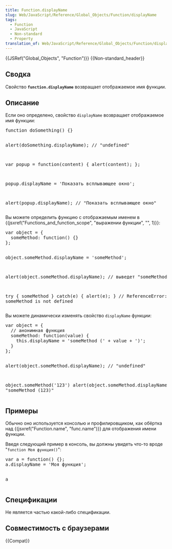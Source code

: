 ```yaml
---
title: Function.displayName
slug: Web/JavaScript/Reference/Global_Objects/Function/displayName
tags:
  - Function
  - JavaScript
  - Non-standard
  - Property
translation_of: Web/JavaScript/Reference/Global_Objects/Function/displayName
---
```

<div>
 {{JSRef("Global_Objects", "Function")}} {{Non-standard_header}}</div>
<h2 id="Summary">Сводка</h2>
<p>Свойство <strong><code>function.displayName</code></strong> возвращает отображаемое имя функции.</p>
<h2 id="Description">Описание</h2>
<p>Если оно определено, свойство <code>displayName</code> возвращает отображаемое имя функции:</p>
<pre class="brush: js">function doSomething() {}

alert(doSomething.displayName); // "undefined"

var popup = function(content) { alert(content); };

popup.displayName = 'Показать всплывающее окно';

alert(popup.displayName); // "Показать всплывающее окно"
</pre>
<p>Вы можете определить функцию с отображаемым именем в {{jsxref("Functions_and_function_scope", "выражении функции", "", 1)}}:</p>
<pre class="brush: js">var object = {
  someMethod: function() {}
};

object.someMethod.displayName = 'someMethod';

alert(object.someMethod.displayName); // выведет "someMethod"

try { someMethod } catch(e) { alert(e); }
// ReferenceError: someMethod is not defined
</pre>
<p>Вы можете динамически изменять свойство <code>displayName</code> функции:</p>
<pre class="brush: js">var object = {
  // анонимная функция
  someMethod: function(value) {
    this.displayName = 'someMethod (' + value + ')';
  }
};

alert(object.someMethod.displayName); // "undefined"

object.someMethod('123')
alert(object.someMethod.displayName); // "someMethod (123)"
</pre>
<h2 id="Examples">Примеры</h2>
<p>Обычно оно используется консолью и профилировщиком, как обёртка над {{jsxref("Function.name", "func.name")}} для отображения имени функции.</p>
<p>Введя следующий пример в консоль, вы должны увидеть что-то вроде "<code>function Моя функция()</code>":</p>
<pre class="brush: js">var a = function() {};
a.displayName = 'Моя функция';

a
</pre>
<h2 id="Specifications">Спецификации</h2>
<p>Не является частью какой-либо спецификации.</p>
<h2 id="Browser_compatibility">Совместимость с браузерами</h2>
<div>
<p>{{Compat}}</p>
